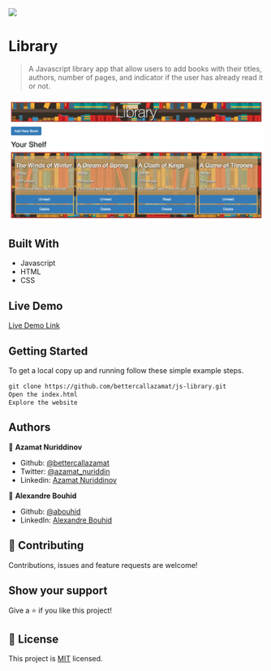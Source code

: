 ![](https://img.shields.io/badge/Microverse-blueviolet)


# Library

> A Javascript library app that allow users to add books with their titles, authors, number of pages, and indicator if the user has already read it or not. 

![screenshot](./screenshot1.png)

## Built With

- Javascript
- HTML
- CSS

## Live Demo

[Live Demo Link](https://js-library.netlify.app/)

## Getting Started

To get a local copy up and running follow these simple example steps.

```
git clone https://github.com/bettercallazamat/js-library.git
Open the index.html
Explore the website
```

## Authors

👤 **Azamat Nuriddinov**

- Github: [@bettercallazamat](https://github.com/bettercallazamat)
- Twitter: [@azamat_nuriddin](https://twitter.com/azamat_nuriddin)
- Linkedin: [Azamat Nuriddinov](https://www.linkedin.com/in/azamat-nuriddinov-57579868)

👤 **Alexandre Bouhid**

- Github: [@abouhid](https://github.com/abouhid)
- LinkedIn: [Alexandre Bouhid](https://www.linkedin.com/in/alexandrebouhid/)

## 🤝 Contributing

Contributions, issues and feature requests are welcome!

## Show your support

Give a ⭐️ if you like this project!

## 📝 License

This project is [MIT](lic.url) licensed.
